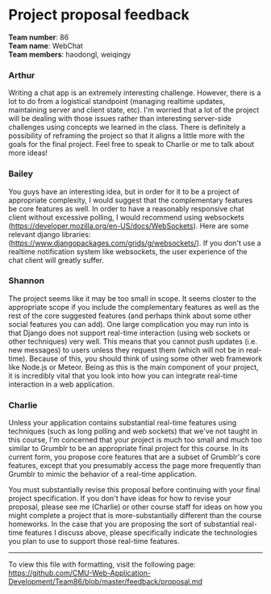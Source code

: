 Project proposal feedback
==================

**Team number**: 86<br>
**Team name**: WebChat<br>
**Team members**: haodongl, weiqingy

### Arthur
Writing a chat app is an extremely interesting challenge. However, there is a lot to do from a logistical standpoint (managing realtime updates, maintaining server and client state, etc). I'm worried that a lot of the project will be dealing with those issues rather than interesting server-side challenges using concepts we learned in the class. There is definitely a possibility of reframing the project so that it aligns a little more with the goals for the final project. Feel free to speak to Charlie or me to talk about more ideas!

### Bailey
You guys have an interesting idea, but in order for it to be a project of appropriate complexity, I would suggest that the complementary features be core features as well. In order to have a reasonably responsive chat client without excessive polling, I would recommend using websockets (https://developer.mozilla.org/en-US/docs/WebSockets). Here are some relevant django libraries: (https://www.djangopackages.com/grids/g/websockets/). If you don't use a realtime notification system like websockets, the user experience of the chat client will greatly suffer.

### Shannon
The project seems like it may be too small in scope. It seems closter to the appropriate scope if you include the complementary features as well as the rest of the core suggested features (and perhaps think about some other social features you can add). One large complication you may run into is that Django does not support real-time interaction (using web sockets or other techniques) very well. This means that you cannot push updates (i.e. new messages) to users unless they request them (which will not be in real-time). Because of this, you should think of using some other web framework like Node.js or Meteor. Being as this is the main component of your project, it is incredibly vital that you look into how you can integrate real-time interaction in a web application.

### Charlie
Unless your application contains substantial real-time features using techniques (such as long polling and web sockets) that we've not taught in this course, I'm concerned that your project is much too small and much too similar to Grumblr to be an appropriate final project for this course.  In its current form, you propose core features that are a subset of Grumblr's core features, except that you presumably access the page more frequently than Grumblr to mimic the behavior of a real-time application.

You must substantially revise this proposal before continuing with your final project specification.  If you don't have ideas for how to revise your proposal, please see me (Charlie) or other course staff for ideas on how you might complete a project that is more-substantially different than the course homeworks.  In the case that you are proposing the sort of substantial real-time features I discuss above, please specifically indicate the technologies you plan to use to support those real-time features.

---

To view this file with formatting, visit the following page: https://github.com/CMU-Web-Application-Development/Team86/blob/master/feedback/proposal.md

